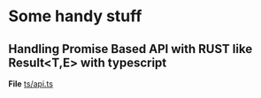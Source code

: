 # Some handy stuff

## Handling Promise Based API with RUST like Result<T,E> with typescript

**File** [ts/api.ts](ts/api.ts)

